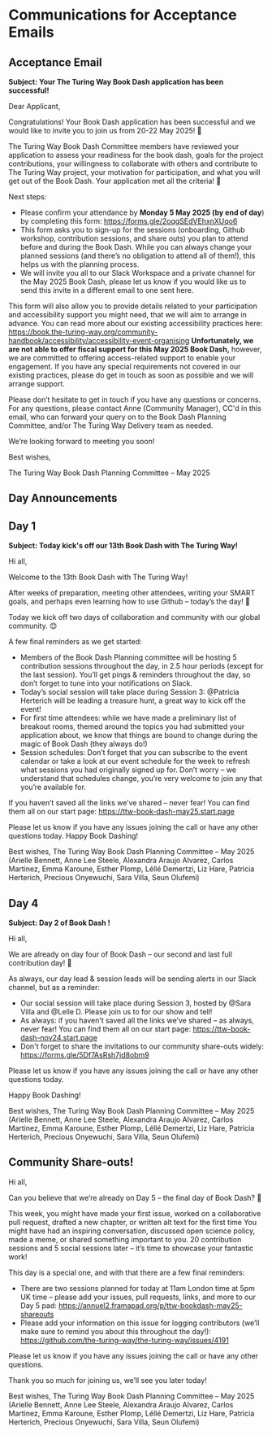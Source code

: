 # Communications for Acceptance Emails

## Acceptance Email

**Subject: Your The Turing Way Book Dash application has been successful!**

Dear Applicant,
 
Congratulations! Your Book Dash application has been successful and we would like to invite you to join us from 20-22 May 2025! 👏
 
The Turing Way Book Dash Committee members have reviewed your application to assess your readiness for the book dash, goals for the project contributions, your willingness to collaborate with others and contribute to The Turing Way project, your motivation for participation, and what you will get out of the Book Dash. Your application met all the criteria! 🎊
 
 
Next steps:
- Please confirm your attendance by **Monday 5 May 2025 (by end of day**) by completing this form: https://forms.gle/2oqgSEdVEhxnXUqo6
- This form asks you to sign-up for the sessions (onboarding, Github workshop, contribution sessions, and share outs) you plan to attend before and during the Book Dash. While you can always change your planned sessions (and there’s no obligation to attend all of them!), this helps us with the planning process.
- We will invite you all to our Slack Workspace and a private channel for the May 2025 Book Dash, please let us know if you would like us to send this invite in a different email to one sent here.
 
This form will also allow you to provide details related to your participation and accessibility support you might need, that we will aim to arrange in advance. You can read more about our existing accessibility practices here: https://book.the-turing-way.org/community-handbook/accessibility/accessibility-event-organising
**Unfortunately, we are not able to offer fiscal support for this May 2025 Book Dash,** however, we are committed to offering access-related support to enable your engagement. If you have any special requirements not covered in our existing practices, please do get in touch as soon as possible and we will arrange support. 
 
Please don’t hesitate to get in touch if you have any questions or concerns. For any questions, please contact Anne (Community Manager), CC'd in this email, who can forward your query on to the Book Dash Planning Committee, and/or The Turing Way Delivery team as needed.
 
We’re looking forward to meeting you soon!
 
Best wishes,
 
The Turing Way Book Dash Planning Committee – May 2025

## Day Announcements

## Day 1

**Subject: Today kick's off our 13th Book Dash with The Turing Way!**

Hi all,
 
Welcome to the 13th Book Dash with The Turing Way!
 
After weeks of preparation, meeting other attendees, writing your SMART goals, and perhaps even learning how to use Github – today’s the day! 🎉
 
Today we kick off two days of collaboration and community with our global community. 😊
 
A few final reminders as we get started:
- Members of the Book Dash Planning committee will be hosting 5 contribution sessions throughout the day, in 2.5 hour periods (except for the last session). You’ll get pings & reminders throughout the day, so don’t forget to tune into your notifications on Slack. 
-	Today’s social session will take place during Session 3: @Patricia Herterich will be leading a treasure hunt, a great way to kick off the event!
-	For first time attendees: while we have made a preliminary list of breakout rooms, themed around the topics you had submitted your application about, we know that things are bound to change during the magic of Book Dash (they always do!)
-	Session schedules: Don’t forget that you can subscribe to the event calendar or take a look at our event schedule for the week to refresh what sessions you had originally signed up for. Don’t worry – we understand that schedules change, you’re very welcome to join any that you’re available for.
 
If you haven’t saved all the links we’ve shared – never fear! You can find them all on our start page: https://ttw-book-dash-may25.start.page

Please let us know if you have any issues joining the call or have any other questions today. Happy Book Dashing!
 
Best wishes,
The Turing Way Book Dash Planning Committee – May 2025
(Arielle Bennett, Anne Lee Steele, Alexandra Araujo Alvarez, Carlos Martinez, Emma Karoune, Esther Plomp, Léllé Demertzi, Liz Hare, Patricia Herterich, Precious Onyewuchi, Sara Villa, Seun Olufemi)

## Day 4 

**Subject: Day 2 of Book Dash !**

Hi all,
 
We are already on day four of Book Dash – our second and last full contribution day! 🎉
 
As always, our day lead & session leads will be sending alerts in our Slack channel, but as a reminder: 
- Our social session will take place during Session 3, hosted by @Sara Villa and @Lelle D. Please join us to for our show and tell!
- As always: if you haven’t saved all the links we’ve shared – as always, never fear! You can find them all on our start page: https://ttw-book-dash-nov24.start.page
- Don't forget to share the invitations to our community share-outs widely: https://forms.gle/5Df7AsRsh7jd8obm9
 
Please let us know if you have any issues joining the call or have any other questions today. 
 
Happy Book Dashing!
 
Best wishes,
The Turing Way Book Dash Planning Committee – May 2025
(Arielle Bennett, Anne Lee Steele, Alexandra Araujo Alvarez, Carlos Martinez, Emma Karoune, Esther Plomp, Léllé Demertzi, Liz Hare, Patricia Herterich, Precious Onyewuchi, Sara Villa, Seun Olufemi)


## Community Share-outs!

Hi all,
 
Can you believe that we’re already on Day 5 – the final day of Book Dash? 🎉
 
This week, you might have made your first issue, worked on a collaborative pull request, drafted a new chapter, or written alt text for the first time You might have had an inspiring conversation, discussed open science policy, made a meme, or shared something important to you. 20 contribution sessions and 5 social sessions later – it’s time to showcase your fantastic work!
 
This day is a special one, and with that there are a few final reminders: 
- There are two sessions planned for today at 11am London time at 5pm UK time – please add your issues, pull requests, links, and more to our Day 5 pad: https://annuel2.framapad.org/p/ttw-bookdash-may25-shareouts
- Please add your information on this issue for logging contributors (we’ll make sure to remind you about this throughout the day!): https://github.com/the-turing-way/the-turing-way/issues/4191
 
Please let us know if you have any issues joining the call or have any other questions. 
 
Thank you so much for joining us, we’ll see you later today!
 
Best wishes,
The Turing Way Book Dash Planning Committee – May 2025
(Arielle Bennett, Anne Lee Steele, Alexandra Araujo Alvarez, Carlos Martinez, Emma Karoune, Esther Plomp, Léllé Demertzi, Liz Hare, Patricia Herterich, Precious Onyewuchi, Sara Villa, Seun Olufemi)

